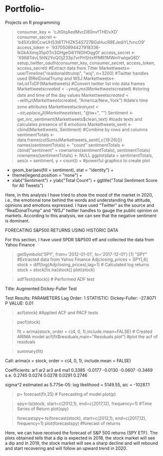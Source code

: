 # Portfolio-
Projects on R programming 

>consumer_key <- 'cJtGtqAedMvcD80nvfTHElvXD'                                                  
>consumer_secret <- 'b45Xz8tlCcwUHS3i6T7HlZK54S727BGsHucR8EJediYLfvncO9'
>access_token <- '937050894427918336-IkGkAXmq35p0Tn3GHge0i6YNGHOqg0l'
>access_secret <- 'X968TdvL5hN2YoQOj233p7vrPHSHxfPMR1MWmYwlqaG6D'
>setup_twitter_oauth(consumer_key, consumer_secret, access_token, access_secret)    #Extract data from Titter
>Markettweets<-userTimeline("realdonaldtrump", "wsj", n=3200)  #Twitter handles used @RelDonalTrump and WSJ
>Markettweets<-twListToDF(Markettweets)                                           #Convert twitter list into data frames
>Markettweets$created <- ymd_hms(Markettweets$created)        #storing date and time of the day values
>Markettweets$created <- with_tz(Markettweets$created, "America/New_York")   #date’s time zone attributes
>Markettweets$clean_text <- str_replace_all(Markettweets$text, "@\\w+", "")
> Sentiment <- get_nrc_sentiment(Markettweets$clean_text)   #loads texts and calculates presence of 8 emotions
> Markettweets_senti <- cbind(Markettweets, Sentiment)     #Combine by rows and columns
> sentimentTotals <- data.frame(colSums(Markettweets_senti[,c(19:26)]))
> names(sentimentTotals) <- "count"
> sentimentTotals <- cbind("sentiment" = rownames(sentimentTotals), sentimentTotals)
> rownames(sentimentTotals) <- NULL
> ggplot(data = sentimentTotals, aes(x = sentiment, y = count)) +   #powerful graphics to create plot
+ geom_bar(aes(fill = sentiment), stat = "identity") +
+ theme(legend.position = "none") +
+ xlab("Sentiment") + ylab("Total Count") + ggtitle("Total Sentiment Score for All Tweets")


 


Here, in this analysis I have tried to show the mood of the market in 2020, i.e., the
emotional tone behind the words and understanding the attitude, opinions and emotions
expressed. I have used “Twitter” as the source and “RealDonalTrump” and “WSJ” twitter
handles to gauge the public opinion on markets. According to this analysis, we can see
that the negative sentiment is dominant.  



FORECATING S&P500 RETURNS USING HISTORIC DATA

   For this section, I have used SPDR S&P500 etf and collected the data from Yahoo Finance

> getSymbols('SPY', from='2012-01-01', to='2017-12-01')
[1] "SPY"                                                               #Extracted data from Yahoo Finance
> Adjclosing_prices = SPY[,6]
> stock = diff(log(Adjclosing_prices),lag=1)   # Calculated log returns
> stock = stock[!is.na(stock)]
> plot(stock)

 
> adfTest((stock))               # Performed ADF test

Title:
 Augmented Dickey-Fuller Test

Test Results:
  PARAMETERS
    Lag Order: 1
  STATISTIC:
    Dickey-Fuller: -27.8071
  P VALUE:
    0.01 


> acf(stock)          #Applied ACF and PACF tests                              
 



> pacf(stock)

 

> fit = arima(stock, order = c(4, 0, 1),include.mean=FALSE) # Created ARIMA model
> acf(fit$residuals,main="Residuals plot")                  #plot the acf of residuals
 
> summary(fit)

Call:
arima(x = stock, order = c(4, 0, 1), include.mean = FALSE)

Coefficients:
         ar1      ar2      ar3      ar4      ma1
      0.3385  -0.0177  -0.0130  -0.0607  -0.3469
s.e.  0.2745   0.0274   0.0278   0.0291   0.2746

sigma^2 estimated as 5.775e-05:  log likelihood = 5149.55,  aic = -10287.1



> p= forecast(fit,25)         # Forecasting of model
> plot(p)
 

> spy<-ts(stock, start=c(2012,1), end=c(2017,12), frequency=1)  #Time Series of Return
> plot(spy)
 
> forecastspy<-ts(forecast(stock), start=c(2012,1), end=c(2017,12), frequency=1)
>plot(forecastspy) #forecast of returns
 
Here, we can have received the forecast of S&P 500 returns (SPY ETF). The plots obtained
tells that a dip is expected in 2018, the stock market will see a dip and in 2019, the
stock market will see a sharp decline and will rebound and start recovering and will follow an upward trend in 2020. 
